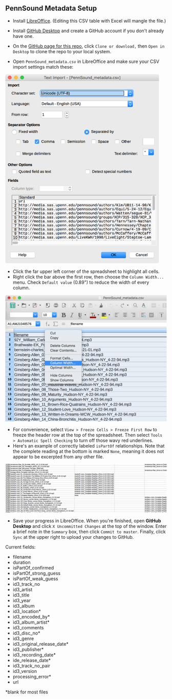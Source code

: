 ## PennSound Metadata Setup


- Install [LibreOffice](https://www.libreoffice.org/). (Editing this CSV table with Excel will mangle the file.)

- Install [GitHub Desktop](https://desktop.github.com/) and create a GitHub account if you don't already have one.

- On the [GitHub page for this repo](https://github.com/stevemclaugh/pennsound-metadata), click `Clone or download,` then `Open in Desktop` to clone the repo to your local system.

- Open `PennSound_metadata.csv` in LibreOffice and make sure your CSV import settings match these:

<img src="img/LibreOffice_settings.png" width="480">



- Click the far upper left corner of the spreadsheet to highlight all cells.
- Right click the bar above the first row, then choose the `Column Width...` menu. Check `Default value` (0.89") to reduce the width of every column.

<img src="img/column_width.png" width="520">

- For convenience, select `View > Freeze Cells > Freeze First Row` to freeze the header row at the top of the spreadsheet. Then select `Tools > Automatic Spell Checking` to turn off those wavy red underlines.
- Here's an example of correctly labeled `isPartOf` relationships. Note that the complete reading at the bottom is marked `None`, meaning it does not appear to be excerpted from any other file.

<img src="img/isPartOf_example.png" width="900">

- Save your progress in LibreOffice. When you're finished, open **GitHub Desktop** and click `X Uncommitted Changes` at the top of the window. Enter a brief note in the `Summary` box, then click `Commit to master`. Finally, click `Sync` at the upper right to upload your changes to GitHub.



Current fields:

- filename
- duration
- isPartOf_confirmed
- isPartOf_strong_guess
- isPartOf_weak_guess
- id3_track_no
- id3_artist
- id3_title
- id3_year
- id3_album
- id3_location*
- id3_encoded_by*
- id3_album_artist*
- id3_comments
- id3_disc_no*
- id3_genre
- id3_original_release_date*
- id3_publisher*
- id3_recording_date*
- ide_release_date*
- id3_track_no_pair
- id3_version
- processing_error*
- url

\*blank for most files
